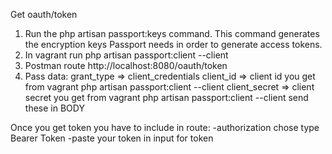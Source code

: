 Get oauth/token 

1) Run the php artisan passport:keys command. This command generates the encryption keys Passport needs in order to generate access tokens.
2) In vagrant run php artisan passport:client --client
3) Postman route http://localhost:8080/oauth/token
4) Pass data:
   grant_type => client_credentials
   client_id => client id you get from vagrant php artisan passport:client --client
   client_secret => client secret you get from vagrant php artisan passport:client --client
   send these in BODY
   
Once you get token you have to include in route:
    -authorization chose type Bearer Token
    -paste your token in input for token
